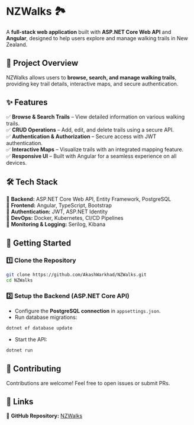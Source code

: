 
# **NZWalks 🏞️**  
A **full-stack web application** built with **ASP.NET Core Web API** and **Angular**, designed to help users explore and manage walking trails in New Zealand.  

## **📌 Project Overview**  
NZWalks allows users to **browse, search, and manage walking trails**, providing key trail details, interactive maps, and secure authentication.  

## **✨ Features**  
✅ **Browse & Search Trails** – View detailed information on various walking trails.  
✅ **CRUD Operations** – Add, edit, and delete trails using a secure API.  
✅ **Authentication & Authorization** – Secure access with JWT authentication.  
✅ **Interactive Maps** – Visualize trails with an integrated mapping feature.  
✅ **Responsive UI** – Built with Angular for a seamless experience on all devices.  

## **🛠 Tech Stack**  
🔹 **Backend:** ASP.NET Core Web API, Entity Framework, PostgreSQL  
🔹 **Frontend:** Angular, TypeScript, Bootstrap  
🔹 **Authentication:** JWT, ASP.NET Identity  
🔹 **DevOps:** Docker, Kubernetes, CI/CD Pipelines  
🔹 **Monitoring & Logging:** Serilog, Kibana  

## **🚀 Getting Started**  

### **1️⃣ Clone the Repository**  
```bash
git clone https://github.com/AkashWarkhad/NZWalks.git
cd NZWalks
```

### **2️⃣ Setup the Backend (ASP.NET Core API)**  
- Configure the **PostgreSQL connection** in `appsettings.json`.  
- Run database migrations:  
```bash
dotnet ef database update
```  
- Start the API:  
```bash
dotnet run
```   

## **🤝 Contributing**  
Contributions are welcome! Feel free to open issues or submit PRs.  

## **🔗 Links**  
📂 **GitHub Repository:** [NZWalks](https://github.com/AkashWarkhad/NZWalks)  
